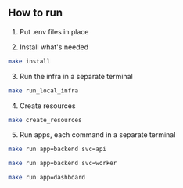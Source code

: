 ## How to run

1. Put .env files in place

2. Install what's needed

~~~bash
make install
~~~

3. Run the infra in a separate terminal

~~~bash
make run_local_infra
~~~

4. Create resources

~~~bash
make create_resources
~~~

5. Run apps, each command in a separate terminal

~~~bash
make run app=backend svc=api
~~~

~~~bash
make run app=backend svc=worker
~~~

~~~bash
make run app=dashboard
~~~
